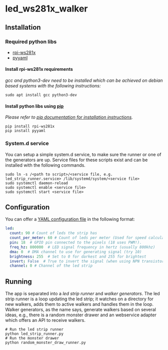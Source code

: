 # led_ws281x_walker

## Installation

### Required python libs

* [rpi-ws281x](https://github.com/rpi-ws281x/rpi-ws281x-python)
* [pyyaml](https://github.com/yaml/pyyaml)

#### Install rpi-ws281x requirements

_*gcc* and *python3-dev* need to be installed which can be achieved on debian based systems with the following instructions:_

```
sudo apt install gcc python3-dev
```

#### Install python libs using [pip](https://pypi.org/project/pip/)

_Please refer to [pip documentation for installation instructions](https://pip.pypa.io/en/stable/installation/)._

```
pip install rpi-ws281x
pip install pyyaml
```

### System.d service

You can setup a simple system.d service, to make sure the runner or one of the generators are up. Service files for these scripts exist and can be installed with the following commands.


```
sudo ln -s /<path to script>/<service file, e.g. led_strip_runner.service> /lib/systemd/system/<service file>
sudo systemctl daemon-reload
sudo systemctl enable <service file>
sudo systemctl start <service file>
```

## Configuration

You can offer a [YAML configuration file](https://yaml.org/) in the following format:

```YAML
led:
  count: 90 # Count of leds the strip has
  count_per_meter: 60 # Count of leds per meter (Used for speed calculation)
  pin: 18  # GPIO pin connected to the pixels (18 uses PWM!).
  freq_hz: 800000  # LED signal frequency in hertz (usually 800khz)
  dma: 0  # DMA channel to use for generating signal (try 10)
  brightness: 255  # Set to 0 for darkest and 255 for brightest
  invert: False  # True to invert the signal (when using NPN transistor level shift)
  channel: 0 # Channel of the led strip
```

## Running

The app is separated into a *led strip runner* and *walker generators*. The led strip runner is a loop updating the led strip; it watches on a directory for new walkers, adds them to active walkers and handles them in the loop. Walker generators, as the name says, generate walkers based on several ideas, e.g., there is a random monster drawer and an webservice adapter which offers an API to receive walkers. 

```
# Run the led strip runner
python led_strip_runner.py
# Run the monster drawer
python random_monster_draw_runner.py
```
